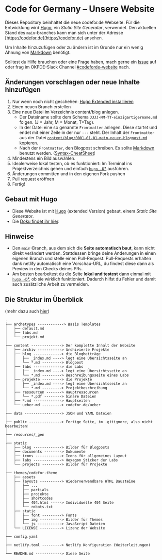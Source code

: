 # Code for Germany – Unsere Website

Dieses Repository beinhaltet die neue codefor.de Webseite. Für die Entwicklung wird [Hugo](https://gohugo.io/getting-started/installing/), ein *Static Site Generator*, verwendet. Den aktuellen Stand des `main`-branches kann man sich unter der Adresse [https://codefor.de](https://codefor.de) ansehen.

Um Inhalte hinzuzufügen oder zu ändern ist im Grunde nur ein wenig Ahnung von [Markdown](https://www.markdownguide.org/getting-started/) benötigt.

Solltest du Hilfe brauchen oder eine Frage haben, mach gerne ein [Issue](https://github.com/okfde/codefor.de/issues) auf oder frag im OKFDE-Slack Channel [#codeforde-website](https://openknowledgegermany.slack.com/messages/codeforde-website/) nach.

## Änderungen vorschlagen oder neue Inhalte hinzufügen

1. Nur wenn noch nicht geschehen: [Hugo Extended installieren](https://gohugo.io/getting-started/installing/)
5. Einen neuen Branch erstellen
2. Eine neue Datei im Verzeichnis content/blog anlegen.
    - Der Dateiname sollte dem Schema `JJJJ-MM-TT-einzigartigername.md` folgen. (J = Jahr, M = Monat, T=Tag).
    - In der Datei eine so genannte `Frontmatter` anlegen. Diese startet und endet mit einer Zeile in der nur `---` steht. Der Inhalt der `Frontmatter` aus der Datei [`content/blog/0001-01-01-mein-neuer-blogpost.md`](content/blog/content/blog/0001-01-01-mein-neuer-blogpost.md) kopieren.
    - Nach der `Frontmatter`, den Blogpost schreiben. Es sollte [Markdown](https://www.markdownguide.org/getting-started/) benutzt werden. ([Syntax-CheatSheet](https://www.markdownguide.org/cheat-sheet/))
3. Mindestens ein Bild auswählen.
4. Idealerweise lokal testen, ob es funktioniert: Im Terminal ins Projektverzeichnis gehen und einfach [`hugo -D`*](#Gebaut-mit-Hugo) ausführen.
5. Änderungen committen und in den eigenen Fork pushen
7. Pull request eröffnen
6. Fertig!

## Gebaut mit Hugo
* Diese Website ist mit [Hugo](https://gohugo.io) (extended Version) gebaut, einem *Static Site Generator*.
* Die [Doku findet ihr hier](https://gohugo.io/documentation/).

## Hinweise
* Den `main`-Branch, aus dem sich die **Seite automatisch baut**, kann nicht direkt verändert werden. Stattdessen bringe deine Anderungen in einen eigenen Branch und stelle einen Pull-Request. Pull-Requests erhalten dank netlify automatisch eine Vorschau-URL, du findest diese dann als Preview in den Checks deines PRs.
* Am besten bearbeitest du die Seite **lokal und testest** dann einmal mit [`hugo -D`*](#Gebaut-mit-Hugo), ob sie wirklich funktioniert. Dadurch hilfst du Fehler und damit auch zusätzliche Arbeit zu vermeiden.


## Die Struktur im Überblick
(mehr dazu auch [hier](https://gohugo.io/getting-started/directory-structure/#readout))

```
.
├── archetypes ------------> Basis Templates
│   ├── default.md
│   ├── labs.md
│   └── projekt.md
│
├── content --------------> Der komplette Inhalt der Website
│   ├── archiv -----------> Archivierte Projekte
│   ├── blog -------------> die Blogbeiträge
│   │   ├── _index.md ----> legt eine Übersichtsseite an
│   │   └── *.md ---------> Blogpost
│   ├── labs -------------> die Labs
│   │   ├── _index.md ----> legt eine Übersichtsseite an
│   │   └── *.md ---------> Beschreibungsseite eines Labs
│   ├── projekte ---------> die Projekte
│   │   ├── _index.md ----> legt eine Übersichtsseite an
│   │   └── *.md ---------> Projektbeschreibung
│   ├── ressourcen -------> Hauptressourcen
│   │   └── *.pdf --------> binäre Dateien
│   ├── *.md -------------> Hauptseiten
│   └── ueber.md ---------> codefor.de/ueber
│
├── data -----------------> JSON und YAML Dateien
│
├── public ---------------> Fertige Seite, im .gitignore, also nicht bearbeiten!
│
├── resources/_gen
│
├── static
│   ├── blog -------------> Bilder für Blogposts
│   ├── documents --------> Dokumente
│   ├── icons ------------> Icons für allgemeines Layout
│   ├── labs -------------> Hexagon Sticker der Labs
│   └── projects ---------> Bilder für Projekte
│
├── themes/codefor-theme
│   ├── assets
│   ├── layouts ----------> Wiederverwendbare HTML Bausteine
│   │   ├── ...
│   │   ├── partials
│   │   ├── projekte
│   │   ├── shortcodes
│   │   ├── 404.html -----> Individuelle 404 Seite
│   │   └── robots.txt
│   ├── static
│   │   ├── font ---------> Fonts
│   │   ├── img ----------> Bilder für Themes
│   │   └── js -----------> JavaScript Dateien
│   └── LICENSE ----------> Lizenz der Website
│
├── config.yaml
│
├── netlify.toml ---------> Netlify Konfiguration (Weiterleitungen)
│
└── README.md ------------> Diese Seite
```
